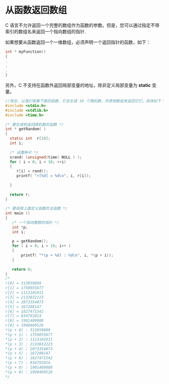 # 从函数返回数组

C 语言不允许返回一个完整的数组作为函数的参数。但是，您可以通过指定不带索引的数组名来返回一个指向数组的指针.

如果想要从函数返回一个一维数组，必须声明一个返回指针的函数，如下：

```c
int * myFunction()
{
.
.
.
}
```

另外，C 不支持在函数外返回局部变量的地址，除非定义局部变量为 **static** 变量。



```c
//现在，让我们来看下面的函数，它会生成 10 个随机数，并使用数组来返回它们，具体如下：
#include <stdio.h>
#include <stdlib.h>
#include <time.h>
 
/* 要生成和返回随机数的函数 */
int * getRandom( )
{
  static int  r[10];
  int i;
 
  /* 设置种子 */
  srand( (unsigned)time( NULL ) );
  for ( i = 0; i < 10; ++i)
  {
     r[i] = rand();
     printf( "r[%d] = %d\n", i, r[i]);
 
  }
 
  return r;
}
 
/* 要调用上面定义函数的主函数 */
int main ()
{
   /* 一个指向整数的指针 */
   int *p;
   int i;
 
   p = getRandom();
   for ( i = 0; i < 10; i++ )
   {
       printf( "*(p + %d) : %d\n", i, *(p + i));
   }
 
   return 0;
}
/*
r[0] = 313959809
r[1] = 1759055877
r[2] = 1113101911
r[3] = 2133832223
r[4] = 2073354073
r[5] = 167288147
r[6] = 1827471542
r[7] = 834791014
r[8] = 1901409888
r[9] = 1990469526
*(p + 0) : 313959809
*(p + 1) : 1759055877
*(p + 2) : 1113101911
*(p + 3) : 2133832223
*(p + 4) : 2073354073
*(p + 5) : 167288147
*(p + 6) : 1827471542
*(p + 7) : 834791014
*(p + 8) : 1901409888
*(p + 9) : 1990469526
*/
```















